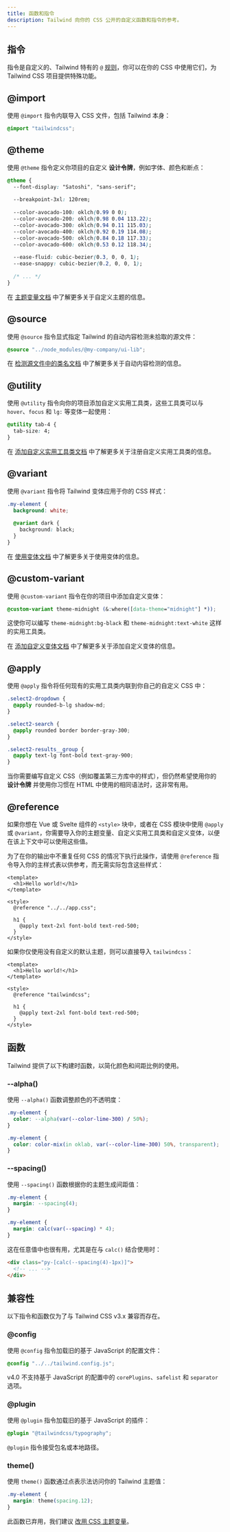 ```yaml
---
title: 函数和指令
description: Tailwind 向你的 CSS 公开的自定义函数和指令的参考。
---
```


## 指令

指令是自定义的、Tailwind 特有的 `@` [规则](https://developer.mozilla.org/en-US/docs/Web/CSS/At-rule)，你可以在你的 CSS 中使用它们，为 Tailwind CSS 项目提供特殊功能。

## @import

使用 `@import` 指令内联导入 CSS 文件，包括 Tailwind 本身：

```css [CSS]
@import "tailwindcss";
```

## @theme

使用 `@theme` 指令定义你项目的自定义 **设计令牌**，例如字体、颜色和断点：

```css [CSS]
@theme {
  --font-display: "Satoshi", "sans-serif";
  
  --breakpoint-3xl: 120rem;
  
  --color-avocado-100: oklch(0.99 0 0);
  --color-avocado-200: oklch(0.98 0.04 113.22);
  --color-avocado-300: oklch(0.94 0.11 115.03);
  --color-avocado-400: oklch(0.92 0.19 114.08);
  --color-avocado-500: oklch(0.84 0.18 117.33);
  --color-avocado-600: oklch(0.53 0.12 118.34);
  
  --ease-fluid: cubic-bezier(0.3, 0, 0, 1);
  --ease-snappy: cubic-bezier(0.2, 0, 0, 1);
  
  /* ... */
}
```

在 [主题变量文档](https://www.google.com/search?q=https://tailwindcss.com/docs/theme%23theme-configuration) 中了解更多关于自定义主题的信息。

## @source

使用 `@source` 指令显式指定 Tailwind 的自动内容检测未拾取的源文件：

```css [CSS]
@source "../node_modules/@my-company/ui-lib";
```

在 [检测源文件中的类名文档](https://www.google.com/search?q=https://tailwindcss.com/docs/content-configuration%23explicitly-including-sources) 中了解更多关于自动内容检测的信息。

## @utility

使用 `@utility` 指令向你的项目添加自定义实用工具类，这些工具类可以与 `hover`、`focus` 和 `lg:` 等变体一起使用：

```css [CSS]
@utility tab-4 {
  tab-size: 4;
}
```

在 [添加自定义实用工具类文档](https://www.google.com/search?q=https://tailwindcss.com/docs/adding-custom-styles%23registering-custom-utilities) 中了解更多关于注册自定义实用工具类的信息。

## @variant

使用 `@variant` 指令将 Tailwind 变体应用于你的 CSS 样式：

```css {4-6} [CSS]
.my-element {
  background: white;
  
  @variant dark {
    background: black;
  }
}
```

在 [使用变体文档](https://www.google.com/search?q=https://tailwindcss.com/docs/adding-custom-styles%23using-variants) 中了解更多关于使用变体的信息。

## @custom-variant

使用 `@custom-variant` 指令在你的项目中添加自定义变体：

```css [CSS]
@custom-variant theme-midnight (&:where([data-theme="midnight"] *));
```

这使你可以编写 `theme-midnight:bg-black` 和 `theme-midnight:text-white` 这样的实用工具类。

在 [添加自定义变体文档](https://www.google.com/search?q=https://tailwindcss.com/docs/adding-custom-styles%23registering-custom-variants) 中了解更多关于添加自定义变体的信息。

## @apply

使用 `@apply` 指令将任何现有的实用工具类内联到你自己的自定义 CSS 中：

```css {2,6,10} [CSS]
.select2-dropdown {
  @apply rounded-b-lg shadow-md;
}

.select2-search {
  @apply rounded border border-gray-300;
}

.select2-results__group {
  @apply text-lg font-bold text-gray-900;
}
```

当你需要编写自定义 CSS（例如覆盖第三方库中的样式），但仍然希望使用你的 **设计令牌** 并使用你习惯在 HTML 中使用的相同语法时，这非常有用。

## @reference

如果你想在 Vue 或 Svelte 组件的 `<style>` 块中，或者在 CSS 模块中使用 `@apply` 或 `@variant`，你需要导入你的主题变量、自定义实用工具类和自定义变体，以便在该上下文中可以使用这些值。

为了在你的输出中不重复任何 CSS 的情况下执行此操作，请使用 `@reference` 指令导入你的主样式表以供参考，而无需实际包含这些样式：

```vue {6} [Vue]
<template>
  <h1>Hello world!</h1>
</template>

<style>
  @reference "../../app.css";

  h1 {
    @apply text-2xl font-bold text-red-500;
  }
</style>
```

如果你仅使用没有自定义的默认主题，则可以直接导入 `tailwindcss`：

```vue {6} [Vue]
<template>
  <h1>Hello world!</h1>
</template>

<style>
  @reference "tailwindcss";

  h1 {
    @apply text-2xl font-bold text-red-500;
  }
</style>
```

## 函数

Tailwind 提供了以下构建时函数，以简化颜色和间距比例的使用。

### --alpha()

使用 `--alpha()` 函数调整颜色的不透明度：

```css {2} [Input CSS]
.my-element {
  color: --alpha(var(--color-lime-300) / 50%);
}
```

```css [Compiled CSS]
.my-element {
  color: color-mix(in oklab, var(--color-lime-300) 50%, transparent);
}
```

### --spacing()

使用 `--spacing()` 函数根据你的主题生成间距值：

```css {2} [Input CSS]
.my-element {
  margin: --spacing(4);
}
```

```css [Compiled CSS]
.my-element {
  margin: calc(var(--spacing) * 4);
}
```

这在任意值中也很有用，尤其是在与 `calc()` 结合使用时：

```html [HTML]
<div class="py-[calc(--spacing(4)-1px)]">
  <!-- ... -->
</div>
```

## 兼容性

以下指令和函数仅为了与 Tailwind CSS v3.x 兼容而存在。

### @config

使用 `@config` 指令加载旧的基于 JavaScript 的配置文件：

```css [CSS]
@config "../../tailwind.config.js";
```

v4.0 不支持基于 JavaScript 的配置中的 `corePlugins`、`safelist` 和 `separator` 选项。

### @plugin

使用 `@plugin` 指令加载旧的基于 JavaScript 的插件：

```css [CSS]
@plugin "@tailwindcss/typography";
```

`@plugin` 指令接受包名或本地路径。

### theme()

使用 `theme()` 函数通过点表示法访问你的 Tailwind 主题值：

```css {2} [CSS]
.my-element {
  margin: theme(spacing.12);
}
```

此函数已弃用，我们建议 [改用 CSS 主题变量](https://www.google.com/search?q=https://tailwindcss.com/docs/theme%23using-css-variables)。
